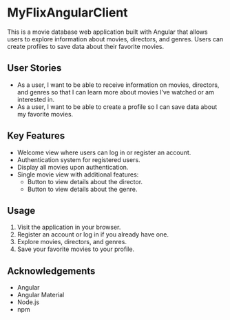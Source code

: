 # MyFlixAngularClient

This is a movie database web application built with Angular that allows users to explore information about movies, directors, and genres. Users can create profiles to save data about their favorite movies.

## User Stories

- As a user, I want to be able to receive information on movies, directors, and genres so that I can learn more about movies I’ve watched or am interested in.
- As a user, I want to be able to create a profile so I can save data about my favorite movies.

## Key Features

- Welcome view where users can log in or register an account.
- Authentication system for registered users.
- Display all movies upon authentication.
- Single movie view with additional features:
  - Button to view details about the director.
  - Button to view details about the genre.

## Usage

1. Visit the application in your browser.
2. Register an account or log in if you already have one.
3. Explore movies, directors, and genres.
4. Save your favorite movies to your profile.

## Acknowledgements

- Angular
- Angular Material
- Node.js
- npm
